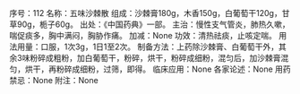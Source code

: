 序号：112
名称：五味沙棘散
组成：沙棘膏180g，木香150g，白葡萄干120g，甘草90g，栀子60g。
出处：《中国药典》一部。
主治：慢性支气管炎，肺热久嗽，喘促痰多，胸中满闷，胸胁作痛。
加减：None
功效：清热祛痰，止咳定喘。
用法用量：口服，1次3g，1日1至2次。
制备方法：上药除沙棘膏、白葡萄干外，其余3味粉碎成粗粉，加白葡萄干，粉碎，烘干，粉碎成细粉，混匀后，加沙棘膏混匀，烘干，再粉碎成细粉，过筛，即得。
临床应用：None
各家论述：None
用药禁忌：None
附注：None
